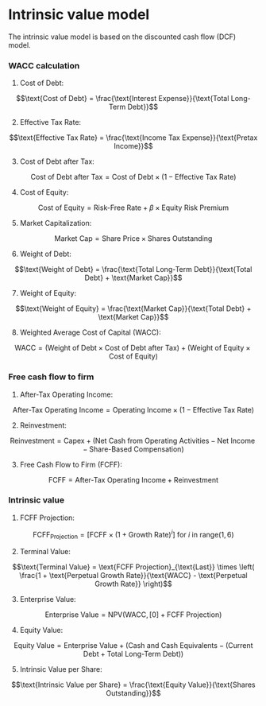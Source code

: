 
# Intrinsic value model

The intrinsic value model is based on the discounted cash flow (DCF) model. 

### WACC calculation

1. Cost of Debt:

$$\text{Cost of Debt} = \frac{\text{Interest Expense}}{\text{Total Long-Term Debt}}$$



2. Effective Tax Rate:

$$\text{Effective Tax Rate} = \frac{\text{Income Tax Expense}}{\text{Pretax Income}}$$


3. Cost of Debt after Tax:

$$\text{Cost of Debt after Tax} = \text{Cost of Debt} \times (1 - \text{Effective Tax Rate})$$


4. Cost of Equity:

$$\text{Cost of Equity} = \text{Risk-Free Rate} + \beta \times \text{Equity Risk Premium}$$


5. Market Capitalization:

$$\text{Market Cap} = \text{Share Price} \times \text{Shares Outstanding}$$


6. Weight of Debt:

$$\text{Weight of Debt} = \frac{\text{Total Long-Term Debt}}{\text{Total Debt} + \text{Market Cap}}$$


7. Weight of Equity:

$$\text{Weight of Equity} = \frac{\text{Market Cap}}{\text{Total Debt} + \text{Market Cap}}$$


8. Weighted Average Cost of Capital (WACC):

$$\text{WACC} = (\text{Weight of Debt} \times \text{Cost of Debt after Tax}) + (\text{Weight of Equity} \times \text{Cost of Equity})$$

### Free cash flow to firm

1. After-Tax Operating Income:

$$\text{After-Tax Operating Income} = \text{Operating Income} \times (1 - \text{Effective Tax Rate})$$


2. Reinvestment:

$$\text{Reinvestment} = \text{Capex} + (\text{Net Cash from Operating Activities} - \text{Net Income} - \text{Share-Based Compensation})$$


3. Free Cash Flow to Firm (FCFF):

$$\text{FCFF} = \text{After-Tax Operating Income} + \text{Reinvestment}$$

### Intrinsic value


1. FCFF Projection:

$$\text{FCFF}_{\text{Projection}} = [\text{FCFF} \times (1 + \text{Growth Rate})^i] \text{ for } i \text{ in range}(1, 6)$$


2. Terminal Value:

$$\text{Terminal Value} = \text{FCFF Projection}_{\text{Last}} \times \left( \frac{1 + \text{Perpetual Growth Rate}}{\text{WACC} - \text{Perpetual Growth Rate}} \right)$$


3. Enterprise Value:

$$\text{Enterprise Value} = \text{NPV}(\text{WACC}, [0] + \text{FCFF Projection})$$


4. Equity Value:

$$\text{Equity Value} = \text{Enterprise Value} + \left( \text{Cash and Cash Equivalents} - (\text{Current Debt} + \text{Total Long-Term Debt}) \right)$$


5. Intrinsic Value per Share:

$$\text{Intrinsic Value per Share} = \frac{\text{Equity Value}}{\text{Shares Outstanding}}$$
